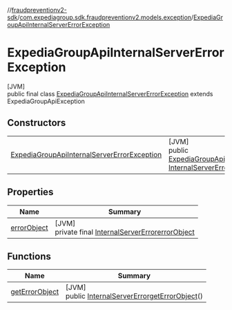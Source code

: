 //[fraudpreventionv2-sdk](../../../index.md)/[com.expediagroup.sdk.fraudpreventionv2.models.exception](../index.md)/[ExpediaGroupApiInternalServerErrorException](index.md)

# ExpediaGroupApiInternalServerErrorException

[JVM]\
public final class [ExpediaGroupApiInternalServerErrorException](index.md) extends ExpediaGroupApiException

## Constructors

| | |
|---|---|
| [ExpediaGroupApiInternalServerErrorException](-expedia-group-api-internal-server-error-exception.md) | [JVM]<br>public [ExpediaGroupApiInternalServerErrorException](index.md)[ExpediaGroupApiInternalServerErrorException](-expedia-group-api-internal-server-error-exception.md)([Integer](https://docs.oracle.com/javase/8/docs/api/java/lang/Integer.html)code, [InternalServerError](../../com.expediagroup.sdk.fraudpreventionv2.models/-internal-server-error/index.md)errorObject) |

## Properties

| Name | Summary |
|---|---|
| [errorObject](index.md#-2055392981%2FProperties%2F-173342751) | [JVM]<br>private final [InternalServerError](../../com.expediagroup.sdk.fraudpreventionv2.models/-internal-server-error/index.md)[errorObject](index.md#-2055392981%2FProperties%2F-173342751) |

## Functions

| Name | Summary |
|---|---|
| [getErrorObject](get-error-object.md) | [JVM]<br>public [InternalServerError](../../com.expediagroup.sdk.fraudpreventionv2.models/-internal-server-error/index.md)[getErrorObject](get-error-object.md)() |
